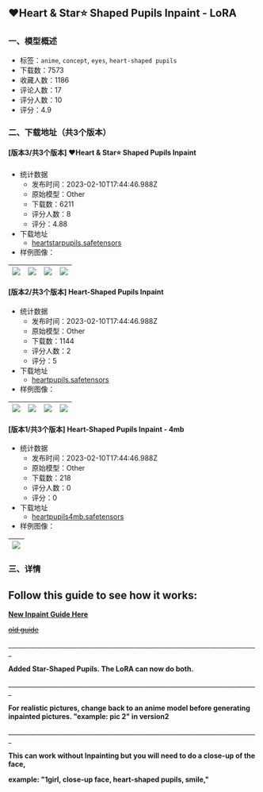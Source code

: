 ## ❤️Heart & Star⭐ Shaped Pupils Inpaint - LoRA
### 一、模型概述

- 标签：`anime`, `concept`, `eyes`, `heart-shaped pupils`
- 下载数：7573
- 收藏人数：1186
- 评论人数：17
- 评分人数：10
- 评分：4.9

### 二、下载地址（共3个版本）

#### [版本3/共3个版本] ❤️Heart & Star⭐ Shaped Pupils Inpaint

- 统计数据
  - 发布时间：2023-02-10T17:44:46.988Z
  - 原始模型：Other
  - 下载数：6211
  - 评分人数：8
  - 评分：4.88
- 下载地址
  - [heartstarpupils.safetensors](https://civitai.com/api/download/models/7434)
- 样例图像：

| <img src="https://image.civitai.com/xG1nkqKTMzGDvpLrqFT7WA/4be8b332-44b9-49c9-4e6f-e9921c83c000/width=450/69483.jpeg" /> | <img src="https://image.civitai.com/xG1nkqKTMzGDvpLrqFT7WA/04c37152-5022-411e-bca9-f7ed02d3010f/width=450/1091375.jpeg" /> | <img src="https://image.civitai.com/xG1nkqKTMzGDvpLrqFT7WA/b4855dab-72d7-4f6a-b862-3026a958bd00/width=450/69482.jpeg" /> | <img src="https://image.civitai.com/xG1nkqKTMzGDvpLrqFT7WA/b48f38be-df89-4c1c-b34c-37376c829a00/width=450/69511.jpeg" /> |
| ---- | ---- | ---- | ---- |

#### [版本2/共3个版本] Heart-Shaped Pupils Inpaint

- 统计数据
  - 发布时间：2023-02-10T17:44:46.988Z
  - 原始模型：Other
  - 下载数：1144
  - 评分人数：2
  - 评分：5
- 下载地址
  - [heartpupils.safetensors](https://civitai.com/api/download/models/7052)
- 样例图像：

| <img src="https://image.civitai.com/xG1nkqKTMzGDvpLrqFT7WA/fa15d24e-7ccd-4f82-9e3c-d02a8f4a7e00/width=450/65152.jpeg" /> | <img src="https://image.civitai.com/xG1nkqKTMzGDvpLrqFT7WA/2c3f32e7-a838-4abe-b002-bdf593a69200/width=450/65151.jpeg" /> | <img src="https://image.civitai.com/xG1nkqKTMzGDvpLrqFT7WA/0f2fe677-4184-47b2-4445-f7cdb9e00300/width=450/65150.jpeg" /> | <img src="https://image.civitai.com/xG1nkqKTMzGDvpLrqFT7WA/02d945b6-93ff-4d61-d4f1-7641db66c000/width=450/65149.jpeg" /> |
| ---- | ---- | ---- | ---- |

#### [版本1/共3个版本] Heart-Shaped Pupils Inpaint - 4mb

- 统计数据
  - 发布时间：2023-02-10T17:44:46.988Z
  - 原始模型：Other
  - 下载数：218
  - 评分人数：0
  - 评分：0
- 下载地址
  - [heartpupils4mb.safetensors](https://civitai.com/api/download/models/7137)
- 样例图像：

| <img src="https://image.civitai.com/xG1nkqKTMzGDvpLrqFT7WA/79459534-b4ea-4d13-42af-55d42305b400/width=450/65683.jpeg" /> |
| ---- |


### 三、详情
<h2>Follow this guide to see how it works:</h2><p><a target="_blank" rel="ugc" href="https://i.postimg.cc/D251P4GJ/newnew.png"><strong>New Inpaint Guide Here</strong></a></p><p></p><p><a target="_blank" rel="ugc" href="https://i.postimg.cc/fwyqFL16/highresguide.png"><s>old guide</s></a></p><p>_______________________________________________________________________________</p><p><strong>Added Star-Shaped Pupils. The LoRA can now do both.</strong></p><p>_______________________________________________________________________________</p><p><strong>For realistic pictures, change back to an anime model before generating inpainted pictures. "example: pic 2" in version2</strong></p><p>_______________________________________________________________________________</p><p><strong>This can work without Inpainting but you will need to do a close-up of the face,</strong></p><p><strong>example: "1girl, close-up face, heart-shaped pupils, smile,"</strong></p><p></p>